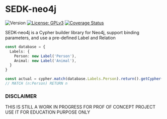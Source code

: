 # SEDK-neo4j
![Version](https://img.shields.io/badge/version-0.0.2-blue.svg)
[![License: GPLv3](https://img.shields.io/badge/License-ISC-blue.svg)](https://opensource.org/licenses/ISC)
[![Coverage Status](https://codecov.io/gh/amerharb/sedk-neo4j/branch/main/graph/badge.svg)](https://codecov.io/gh/amerharb/sedk-neo4j)

SEDK-neo4j is a Cypher builder library for Neo4j, support binding parameters, and use a pre-defined Label and Relation

```typescript
const database = {
  Labels: {
    Person: new Label('Person'),
    Animal: new Label('Animal'),
  }
}

const actual = cypher.match(database.Labels.Person).return().getCypher()
// MATCH (n:Person) RETURN n
```
### DISCLAIMER
THIS IS STILL A WORK IN PROGRESS FOR PROF OF CONCEPT PROJECT
USE IT FOR EDUCATION PURPOSE ONLY

